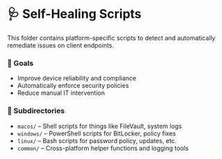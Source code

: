 # 🩺 Self-Healing Scripts

This folder contains platform-specific scripts to detect and automatically remediate issues on client endpoints.

### 🎯 Goals
- Improve device reliability and compliance
- Automatically enforce security policies
- Reduce manual IT intervention

### 📁 Subdirectories
- `macos/` – Shell scripts for things like FileVault, system logs
- `windows/` – PowerShell scripts for BitLocker, policy fixes
- `linux/` – Bash scripts for password policy, updates, etc.
- `common/` – Cross-platform helper functions and logging tools